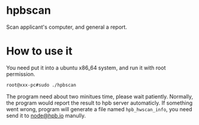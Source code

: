 # hpbscan
Scan applicant's computer, and general a report.

# How to use it
You need put it into a ubuntu x86_64 system, and run it with root permission.


```sh
root@xxx-pc#sudo ./hpbscan 
```
The program need about two minitues time, please wait patiently.
Normally, the program would report the result to hpb server automaticly.
If something went wrong, program will generate a file named 
`hpb_hwscan_info`, you need send it to node@hpb.io manully.
